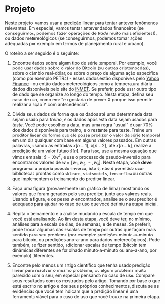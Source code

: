 # Projeto

Neste projeto, vamos usar a predição linear para tentar antever fenômenos relevantes. Em especial, vamos tentar antever dados financeiros (se conseguirmos, podemos fazer operações de *trade* muito mais eficientes!), ou dados metereológicos (se conseguirmos, podemos tomar ações adequadas por exemplo em termos de planejamento rural e urbano).

O roteiro a ser seguido é o seguinte:

1. Encontre dados sobre algum tipo de série temporal. Por exemplo, você pode usar dados sobre o valor do Bitcoin (ou outras criptomoedas), sobre o câmbio real-dólar, ou sobre o preço de alguma ação específica (como por exemplo PETR4) - esses dados estão disponíveis pelo [Yahoo Finance](https://pypi.org/project/yfinance/) - ou então dados metereológicos como a temperatura diária - dados disponíveis pelo site do [INMET](https://bdmep.inmet.gov.br/). Se preferir, pode usar outro tipo de dado que se organize ao longo do tempo. Nesta etapa, defina seu caso de uso, como em: "eu gostaria de prever X porque isso permite realizar a ação Y com antecedência".

1. Divida seus dados de forma que os dados até uma determinada data sejam usado para *treino*, e os dados após esta data sejam usados para *teste*. Você pode escolher a data, mas uma regra "usual" é usar 70% dos dados disponíveis para treino, e o restante para teste. Treine um preditor linear de forma que ele possa predizer o valor da série temporal em um dia qualquer com base em alguns valores passados. Em outras palavras, usando as entradas $x[n-1]$, $x[n-2]$, até $x[n-k]$, realize a predição de um valor futuro $\hat{x}[n]$. Para isso, use a mesma equação que vimos em sala: $\hat{x} = X w^T$, e use o processo de pseudo-inversão para encontrar os valores de $w=[w_1, w_2, \cdots, w_k]$. Nesta etapa, você **deve** programar a própria pseudo-inversa, isto é, não é permitido usar bibliotecas prontas como `sklearn`, `statsmodels`, `tensorflow` ou outras que implementem o treinamento do preditor linear.

1. Faça uma figura (provavelmente um gráfico de linha) mostrando os valores que foram gerados pelo seu preditor, junto aos valores reais. Usando a figura, e os pesos $w$ encontrados, analise se o seu preditor é adequado para ajudar no caso de uso que você definiu na etapa inicial.

1. Repita o treinamento e a análise mudando a escala de tempo em que você está analisando. Ao fim desta etapa, você deve ter, no mínimo, análises para a escala de dias, de semanas, e de meses. Se preferir, pode trocar algumas das escalas de tempo por outras que façam mais sentido para seu problema (por exemplo: predições minuto-a-minuto para bitcoin, ou predições ano-a-ano para dados metereológicos). Pode também, se fizer sentido, adicionar escalas de tempo (bitcoin tem dinâmicas diferentes se for olhado minuto-a-minuto ou ano-a-ano, por exemplo) diferentes.

1. Encontre pelo menos um artigo científico que tenha usado predição linear para resolver o mesmo problema, ou algum problema muito parecido com o seu, em especial pensando no caso de uso. Compare seus resultados com os mostrados pelo artigo. Tomando por base o que está escrito no artigo e dos seus próprios conhecimentos, discuta se as evidências que você tem indicam que a predição linear é uma ferramenta viável para o caso de uso que você trouxe na primeira etapa.
